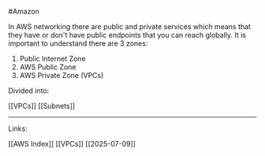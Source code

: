 #Amazon 

In AWS networking there are public and private services which means that they have or don't have public endpoints that you can reach globally. It is important to understand there are 3 zones: 

1. Public Internet Zone
2. AWS Public Zone
3. AWS Private Zone (VPCs)

Divided into: 

[[VPCs]]
[[Subnets]]



---
Links:

[[AWS Index]]
[[VPCs]]
[[2025-07-09]]
